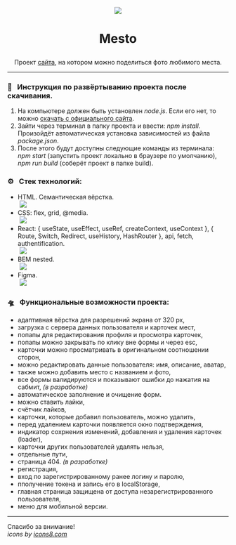 <p align="center"><img src="https://img.icons8.com/office/100/000000/palm-scan.png"/></p>  

# <p align="center">Mesto</p>

<p align="center"> Проект <a href="https://artem-chumak.github.io/react-mesto-auth/">сайта</a>, на котором можно поделиться фото любимого места.</p>  

---
### 🧭   Инструкция по развёртыванию проекта после скачивания.

1. На компьютере должен быть установлен *node.js*. Если его нет, то можно [скачать с официального сайта](https://nodejs.org/en/download/).
2. Зайти через терминал в папку проекта и ввести: *npm install*. Произойдёт автоматическая установка зависимостей из файла *package.json*.
3. После этого будут доступны следующие команды из терминала: *npm start* (запустить проект локально в браузере по умолчанию), *npm run build* (соберёт проект в папке build).

### ⚙️   Стек технологий:

- HTML. Семантическая вёрстка.  
 <img src="https://img.icons8.com/color/36/000000/html-5--v1.png"/>  
- CSS: flex, grid, @media.  
 <img src="https://img.icons8.com/color/36/000000/css3.png"/>  
- React: { useState, useEffect, useRef, createContext, useContext }, { Route, Switch, Redirect, useHistory, HashRouter }, api, fetch, authentification.  
 <img src="https://img.icons8.com/office/34/000000/react.png"/>  
- BEM nested.  
 <img src="https://img.icons8.com/fluency/36/000000/plugin.png"/>  
- Figma.  
 <img src="https://img.icons8.com/color/32/000000/figma--v1.png"/>  

### 🛸   Функциональные возможности проекта:

- адаптивная вёрстка для разрешений экрана от 320 px,
- загрузка с сервера данных пользователя и карточек мест,
- попапы для редактирования профиля и просмотра карточек,
- попапы можно закрывать по клику вне формы и через esc,
- карточки можно просматривать в оригинальном соотношении сторон,
- можно редактировать данные пользователя: имя, описание, аватар,
- также можно добавить место с названием и фото,
- все формы валидируются и показывают ошибки до нажатия на сабмит, _(в разработке)_
- автоматическое заполнение и очищение форм.
- можно ставить лайки,
- счётчик лайков,
- карточки, которые добавил пользователь, можно удалить,
- перед удалением карточки появляется окно подтверждения, 
- индикатор сохрнения изменений, добавления и удаления карточек (loader),
- карточки других пользователей удалять нельзя,  
- отдельные пути,
- страница 404. _(в разработке)_
- регистрация,
- вход по зарегистрированному ранее логину и паролю,
- пполучение токена и запись его в localStorage,
- главная страница защищена от доступа незарегистрированного пользователя,
- меню для мобильной версии.

---
Спасибо за внимание!  
_icons by [icons8.com](https://icons8.com/)_

